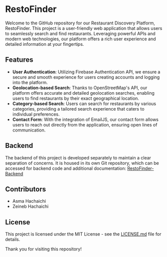 # RestoFinder

Welcome to the GitHub repository for our Restaurant Discovery Platform, RestoFinder. This project is a user-friendly web application that allows users to seamlessly search and find restaurants. Leveraging powerful APIs and modern web technologies, our platform offers a rich user experience and detailed information at your fingertips.

## Features
- **User Authentication**: Utilizing Firebase Authentication API, we ensure a secure and smooth experience for users creating accounts and logging into the platform.
- **Geolocation-based Search**: Thanks to OpenStreetMap's API, our platform offers accurate and detailed geolocation searches, enabling users to find restaurants by their exact geographical location.
- **Category-based Search**: Users can search for restaurants by various categories, providing a tailored search experience that caters to individual preferences.
- **Contact Form**: With the integration of EmailJS, our contact form allows users to reach out directly from the application, ensuring open lines of communication.

## Backend
The backend of this project is developed separately to maintain a clear separation of concerns. It is housed in its own Git repository, which can be accessed for backend code and additional documentation: [RestoFinder-Backend](https://github.com/asma-hachaichi/RestoFinder-Backend.git)

## Contributors
- Asma Hachaichi
- Zeineb Hachaichi

## License
This project is licensed under the MIT License - see the [LICENSE.md](LICENSE.txt) file for details.

Thank you for visiting this repository!
